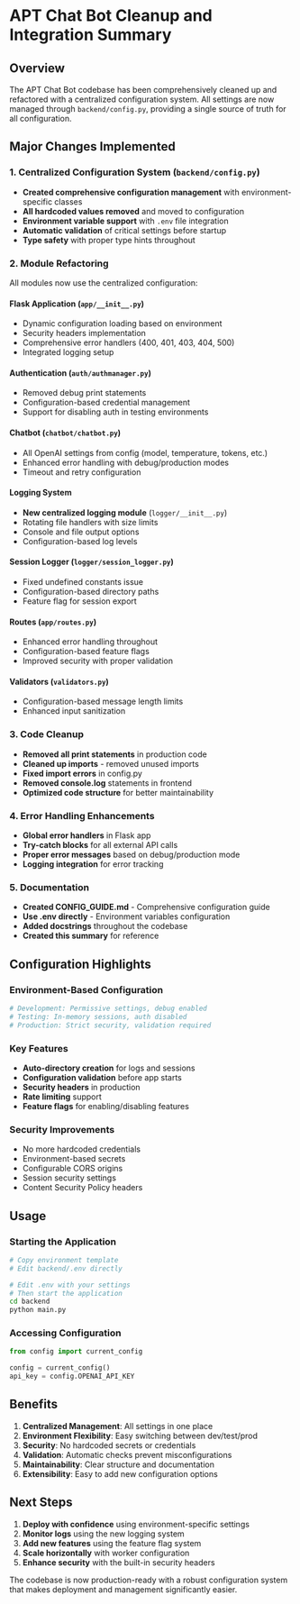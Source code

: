 # APT Chat Bot Cleanup and Integration Summary

## Overview
The APT Chat Bot codebase has been comprehensively cleaned up and refactored with a centralized configuration system. All settings are now managed through `backend/config.py`, providing a single source of truth for all configuration.

## Major Changes Implemented

### 1. Centralized Configuration System (`backend/config.py`)
- **Created comprehensive configuration management** with environment-specific classes
- **All hardcoded values removed** and moved to configuration
- **Environment variable support** with `.env` file integration
- **Automatic validation** of critical settings before startup
- **Type safety** with proper type hints throughout

### 2. Module Refactoring
All modules now use the centralized configuration:

#### Flask Application (`app/__init__.py`)
- Dynamic configuration loading based on environment
- Security headers implementation
- Comprehensive error handlers (400, 401, 403, 404, 500)
- Integrated logging setup

#### Authentication (`auth/authmanager.py`)
- Removed debug print statements
- Configuration-based credential management
- Support for disabling auth in testing environments

#### Chatbot (`chatbot/chatbot.py`)
- All OpenAI settings from config (model, temperature, tokens, etc.)
- Enhanced error handling with debug/production modes
- Timeout and retry configuration

#### Logging System
- **New centralized logging module** (`logger/__init__.py`)
- Rotating file handlers with size limits
- Console and file output options
- Configuration-based log levels

#### Session Logger (`logger/session_logger.py`)
- Fixed undefined constants issue
- Configuration-based directory paths
- Feature flag for session export

#### Routes (`app/routes.py`)
- Enhanced error handling throughout
- Configuration-based feature flags
- Improved security with proper validation

#### Validators (`validators.py`)
- Configuration-based message length limits
- Enhanced input sanitization

### 3. Code Cleanup
- **Removed all print statements** in production code
- **Cleaned up imports** - removed unused imports
- **Fixed import errors** in config.py
- **Removed console.log** statements in frontend
- **Optimized code structure** for better maintainability

### 4. Error Handling Enhancements
- **Global error handlers** in Flask app
- **Try-catch blocks** for all external API calls
- **Proper error messages** based on debug/production mode
- **Logging integration** for error tracking

### 5. Documentation
- **Created CONFIG_GUIDE.md** - Comprehensive configuration guide
- **Use .env directly** - Environment variables configuration
- **Added docstrings** throughout the codebase
- **Created this summary** for reference

## Configuration Highlights

### Environment-Based Configuration
```python
# Development: Permissive settings, debug enabled
# Testing: In-memory sessions, auth disabled
# Production: Strict security, validation required
```

### Key Features
- **Auto-directory creation** for logs and sessions
- **Configuration validation** before app starts
- **Security headers** in production
- **Rate limiting** support
- **Feature flags** for enabling/disabling features

### Security Improvements
- No more hardcoded credentials
- Environment-based secrets
- Configurable CORS origins
- Session security settings
- Content Security Policy headers

## Usage

### Starting the Application
```bash
# Copy environment template
# Edit backend/.env directly

# Edit .env with your settings
# Then start the application
cd backend
python main.py
```

### Accessing Configuration
```python
from config import current_config

config = current_config()
api_key = config.OPENAI_API_KEY
```

## Benefits

1. **Centralized Management**: All settings in one place
2. **Environment Flexibility**: Easy switching between dev/test/prod
3. **Security**: No hardcoded secrets or credentials
4. **Validation**: Automatic checks prevent misconfigurations
5. **Maintainability**: Clear structure and documentation
6. **Extensibility**: Easy to add new configuration options

## Next Steps

1. **Deploy with confidence** using environment-specific settings
2. **Monitor logs** using the new logging system
3. **Add new features** using the feature flag system
4. **Scale horizontally** with worker configuration
5. **Enhance security** with the built-in security headers

The codebase is now production-ready with a robust configuration system that makes deployment and management significantly easier.